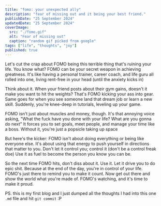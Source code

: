 ```yaml
---
title: "fomo: your unexpected ally"
description: "fear of missing out and it being your best friend."
publishDate: "25 September 2024"
updatedDate: "25 September 2024"
coverImage:
  src: "./fomo.gif"
  alt: "Fear of missing out"
  caption: "random gif picked from google"
tags: ["life", "thoughts", "joy"]
published: true
---
```


Let's cut the crap about FOMO being this terrible thing that's ruining your life. You know what? FOMO can be your secret weapon in achieving greatness. It's like having a personal trainer, career coach, and life guru all rolled into one, living rent-free in your head (until the anxiety kicks in)

Think about it. When your friend posts about their gym gains, doesn't it make you want to hit the weights? That's FOMO kicking your ass into gear. Same goes for when you see someone land that dream job or learn a new skill. Suddenly, you're knee-deep in tutorials, leveling up your game.

FOMO isn't just about muscles and money, though. It's that annoying voice asking, "What the fuck have you done with your life? What are you gonna do next" It forces you to set goals, meet people, and manage your time like a boss. Without it, you're just a popsicle taking up space

But here's the kicker: FOMO isn't about doing everything or being like everyone else. It's about using that energy to push yourself in directions that matter to you. Don't let it control you; control it (don't be a control freak doe) Use it as fuel to become the person you know you can be.

So the next time FOMO hits, don't diss about it. Use it. Let it drive you to do epic shit. Because at the end of the day, you're in control of your life. FOMO's just there to remind you to make it count. Now get out there and show the world what you're made of. FOMO's watching, and it's time to make it proud.

PS. this is my first blog and I just dumped all the thoughts I had into this one `.md` file and hit `git commit` :P
